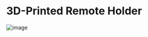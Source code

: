 # 3D-Printed Remote Holder
![image](https://github.com/user-attachments/assets/252427e5-140d-4688-88ce-a0117ff4308a)
